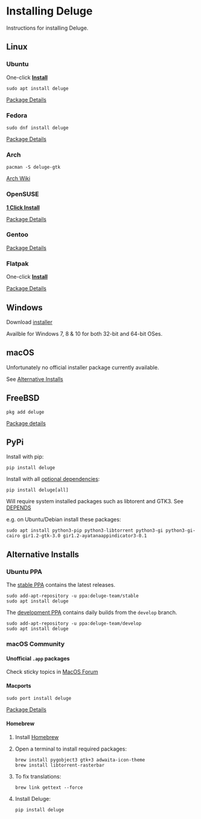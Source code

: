 # Installing Deluge

Instructions for installing Deluge.

## <i class="fa fa-linux"></i> Linux

### <i class="icon-ubuntu"></i> Ubuntu

One-click [**Install**](https://tinyurl.com/installdeluge)

```
sudo apt install deluge
```

[Package Details](https://packages.ubuntu.com/deluge)

### <i class="icon-fedora"></i> Fedora

```
sudo dnf install deluge
```

[Package Details](https://src.fedoraproject.org/rpms/deluge)

### <i class="icon-archlinux"></i> Arch

```
pacman -S deluge-gtk
```

[Arch Wiki](https://wiki.archlinux.org/title/Deluge)

### <i class="icon-suse"></i> OpenSUSE

[**1 Click Install**](http://packman.links2linux.org/install/deluge)

[Package Details](https://software.opensuse.org/package/deluge)

### <i class="icon-gentoo"></i> Gentoo

[Package Details](https://packages.gentoo.org/packages/net-p2p/deluge)

### Flatpak

One-click [**Install**](https://dl.flathub.org/repo/appstream/org.deluge_torrent.deluge.flatpakref)

[Package Details](https://flathub.org/apps/details/org.deluge_torrent.deluge)

## <i class="fa fa-windows"></i> Windows

Download [installer](https://ftp.osuosl.org/pub/deluge/windows/?C=M;O=D)

Availble for Windows 7, 8 & 10 for both 32-bit and 64-bit OSes.

## <i class="fa fa-apple"></i> macOS

Unfortunately no official installer package currently available.

See [Alternative Installs](#alternative-installs)

## <i class="icon-freebsd"></i> FreeBSD

```
pkg add deluge
```

[Package details](https://www.freshports.org/net-p2p/deluge/)

## <i class="icon-python"></i> PyPi

Install with pip:

    pip install deluge

Install with all [optional dependencies][depends]:

    pip install deluge[all]

Will require system installed packages such as libtorent and GTK3. See [DEPENDS]

e.g. on Ubuntu/Debian install these packages:

    sudo apt install python3-pip python3-libtorrent python3-gi python3-gi-cairo gir1.2-gtk-3.0 gir1.2-ayatanaappindicator3-0.1

## Alternative Installs

### Ubuntu PPA

The [stable PPA] contains the latest releases.

    sudo add-apt-repository -u ppa:deluge-team/stable
    sudo apt install deluge

The [development PPA] contains daily builds from the `develop` branch.

    sudo add-apt-repository -u ppa:deluge-team/develop
    sudo apt install deluge

### macOS Community

#### Unofficial `.app` packages

Check sticky topics in [MacOS Forum]

#### Macports

```
sudo port install deluge
```

[Package Details](https://ports.macports.org/port/deluge/)

#### Homebrew

1.  Install [Homebrew]
1.  Open a terminal to install required packages:

        brew install pygobject3 gtk+3 adwaita-icon-theme
        brew install libtorrent-rasterbar

1.  To fix translations:

        brew link gettext --force

1.  Install Deluge:

        pip install deluge

[development ppa]: https://launchpad.net/~deluge-team/+archive/ubuntu/develop/
[stable ppa]: https://launchpad.net/~deluge-team/+archive/ubuntu/stable/
[homebrew]: https://brew.sh/
[macos forum]: https://forum.deluge-torrent.org/viewforum.php?f=13
[depends]: ../depends.md
